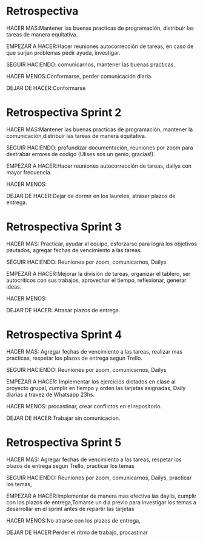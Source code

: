 <h1>Retrospectiva</h1>

<p>HACER MAS:Mantener las buenas practicas de programación, distribuir las tareas de manera equitativa. </p>

<p>EMPEZAR A HACER:Hacer reuniones autocorrección de tareas, en caso de que surjan problemas pedir ayuda, investigar.</p>

<p>SEGUIR HACIENDO: comunicarnos, mantener las buenas practicas.</p>

<p>HACER MENOS:Conformarse, perder comunicación diaria.  </p>

<p>DEJAR DE HACER:Conformarse</p>


<h1>Retrospectiva Sprint 2</h1>

<p>HACER MAS:Mantener las buenas practicas de programación, mantener la comunicación,distribuir las tareas de manera equitativa. </p>

<p>SEGUIR HACIENDO: profundizar documentación, reuniones por zoom para destrabar errores de codigo (Ulises sos un genio, gracias!).</p>

<p>EMPEZAR A HACER:Hacer reuniones autocorrección de tareas, dailys con mayor frecuencia.</p>

<p>HACER MENOS: </p>

<p>DEJAR DE HACER:Dejar de dormir en los laureles, atrasar plazos de entrega.</p>


<h1>Retrospectiva Sprint 3</h1>

<p>HACER MAS: Practicar, ayudar al equipo, esforzarse para logra los objetivos pautados, agregar fechas de vencimiento a las tareas. </p>

<p>SEGUIR HACIENDO: Reuniones por zoom, comunicarnos, Dailys</p>

<p>EMPEZAR A HACER:Mejorar la división de tareas, organizar el tablero, ser autocriticos con sus trabajos, aprovechar el tiempo, reflexionar, generar ideas.</p>

<p>HACER MENOS:</p>

<p>DEJAR DE HACER: Atrasar plazos de entrega.</p>

<h1>Retrospectiva Sprint 4</h1>

<p>HACER MAS: Agregar fechas de vencimiento a las tareas, realizar mas practicas, respetar los plazos de entrega segun Trello. </p>

<p>SEGUIR HACIENDO: Reuniones por zoom, comunicarnos, Dailys</p>

<p>EMPEZAR A HACER: Implementar los ejercicios dictados en clase al proyecto grupal, cumplir en tiempo y orden las tarjetas asignadas, Daily diarias a travez de Whatsapp 23hs. </p>

<p>HACER MENOS: procastinar, crear conflictos en el repositorio.</p>

<p>DEJAR DE HACER:Trabajar sin comunicacion.</p>

<h1>Retrospectiva Sprint 5</h1>

<p>HACER MAS: Agregar fechas de vencimiento a las tareas, respetar los plazos de entrega segun Trello,  practicar los temas </p>

<p>SEGUIR HACIENDO: Reuniones por zoom, comunicarnos, Dailys, practicar los temas,  </p>

<p>EMPEZAR A HACER:Implementar de manera mas efectiva las daylis, cumplir con los plazos de entrega,Tomarse un dia previo para investigar los temas a desarrollar en el sprint antes de repartir las tarjetas  </p>

<p>HACER MENOS:No atrarse con los plazos de entrega, </p>

<p>DEJAR DE HACER:Perder el ritmo de trabajo, procastinar </p
